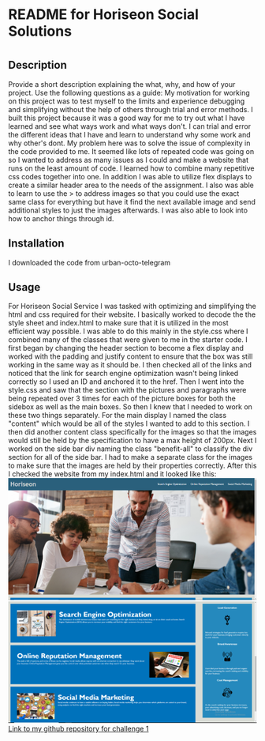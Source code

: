 # README for Horiseon Social Solutions
# <Horiseon Social Solution Services>

## Description

Provide a short description explaining the what, why, and how of your project. Use the following questions as a guide:
My motivation for working on this project was to test myself to the limits and experience debugging and simplifying without the help of others through trial and error methods.
I built this project because it was a good way for me to try out what I have learned and see what ways work and what ways don't. I can trial and error the different ideas that I have and learn to understand why some work and why other's dont.
My problem here was to solve the issue of complexity in the code provided to me. It seemed like lots of repeated code was going on so I wanted to address as many issues as I could and make a website that runs on the least amount of code.
I learned how to combine many repetitive css codes together into one. In addition I was able to utilize flex displays to create a similar header area to the needs of the assignment. I also was able to learn to use the > to address images so that you could use the exact same class for everything but have it find the next available image and send additional styles to just the images afterwards. I was also able to look into how to anchor things through id. 

## Installation

I downloaded the code from urban-octo-telegram 

## Usage

For Horiseon Social Service I was tasked with optimizing and simplifying the html and css required for their website. I basically worked to decode the the style sheet and index.html to make sure that it is utilized in the most efficient way possible. I was able to do this mainly in the style.css where I combined many of the classes that were given to me in the starter code. 
I first began by changing the header section to become a flex display and worked with the padding and justify content to ensure that the box was still working in the same way as it should be.
I then checked all of the links and noticed that the link for search engine optimization wasn't being linked correctly so I used an ID and anchored it to the href.
Then I went into the style.css and saw that the section with the pictures and paragraphs were being repeated over 3 times for each of the picture boxes for both the sidebox as well as the main boxes. So then I knew that I needed to work on these two things separately.
For the main display I named the class "content" which would be all of the styles I wanted to add to this section. I then did another content class specifically for the images so that the images would still be held by the specification to have a max height of 200px.
Next I worked on the side bar div naming the class "benefit-all" to classify the div section for all of the side bar. I had to make a separate class for the images to make sure that the images are held by their properties correctly.
After this I checked the website from my index.html and it looked like this:
![Picture of the finished product](./assets/images/first-part.PNG)
![Picture of the finished product](./assets/images/second-part.PNG)
[Link to my github repository for challenge 1](https://figwheymutton.github.io/Horiseon/)



